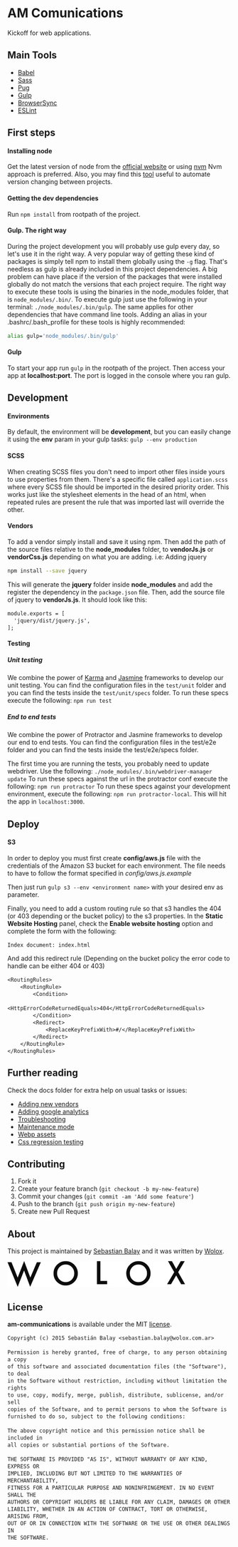 AM Comunications
===============

Kickoff for web applications.

## Main Tools
+ [Babel](https://babeljs.io/)
+ [Sass](http://sass-lang.com)
+ [Pug](https://pugjs.org)
+ [Gulp](http://gulpjs.com/)
+ [BrowserSync](http://www.browsersync.io/)
+ [ESLint](http://eslint.org/)

## First steps
#### Installing node
Get the latest version of node from the [official website](https://nodejs.org/) or using [nvm](https://github.com/creationix/nvm)
Nvm approach is preferred. Also, you may find this [tool](https://github.com/wbyoung/avn) useful to automate version changing between projects.

#### Getting the dev dependencies
Run `npm install` from rootpath of the project.

#### Gulp. The right way
During the project development you will probably use gulp every day, so let's use it in the right way.
A very popular way of getting these kind of packages is simply tell npm to install them globally using the `-g` flag.
That's needless as gulp is already included in this project dependencies. A big problem can have place if the version of the packages that were installed globally do not match the versions that each project require.
The right way to execute these tools is using the binaries in the node_modules folder, that is `node_modules/.bin/`.
To execute gulp just use the following in your terminal: `./node_modules/.bin/gulp`. The same applies for other dependencies that have command line tools.
Adding an alias in your .bashrc/.bash_profile for these tools is highly recommended:
```bash
alias gulp='node_modules/.bin/gulp'
```

#### Gulp
To start your app run `gulp` in the rootpath of the project. Then access your app at **localhost:port**. The port is logged in the console where you ran gulp.

## Development

#### Environments
By default, the environment will be **development**, but you can easily change it using the **env** param in your gulp tasks: ```gulp --env production```

#### SCSS
When creating SCSS files you don't need to import other files inside yours to use properties from them. There's a specific file called `application.scss` where every SCSS file should be imported in the desired priority order. This works just like the stylesheet elements in the head of an html, when repeated rules are present the rule that was imported last will override the other.

#### Vendors
To add a vendor simply install and save it using npm. Then add the path of the source files relative to the **node_modules** folder, to **vendorJs.js** or **vendorCss.js** depending on what you are adding.
i.e: Adding jquery
```bash
npm install --save jquery
```
This will generate the **jquery** folder inside **node_modules** and add the register the dependency in the `package.json` file. Then, add the source file of jquery to **vendorJs.js**. It should look like this:
```
module.exports = [
  'jquery/dist/jquery.js',
];
```

#### Testing

##### Unit testing
We combine the power of [Karma](http://karma-runner.github.io/) and [Jasmine](http://jasmine.github.io/) frameworks to develop our unit testing. You can find the configuration files in the `test/unit` folder and you can find the tests inside the `test/unit/specs` folder.
To run these specs execute the following: `npm run test`

##### End to end tests

We combine the power of Protractor and Jasmine frameworks to develop our end to end tests. You can find the configuration files in the test/e2e folder and you can find the tests inside the test/e2e/specs folder.

The first time you are running the tests, you probably need to update webdriver. Use the following: `./node_modules/.bin/webdriver-manager update`
To run these specs against the url in the protractor conf execute the following: `npm run protractor`
To run these specs against your development environment, execute the following: `npm run protractor-local`. This will hit the app in `localhost:3000`.

## Deploy

#### S3
In order to deploy you must first create **config/aws.js** file with the credentials of the Amazon S3 bucket for each environment.
The file needs to have to follow the format specified in *config/aws.js.example*

Then just run `gulp s3 --env <environment name>` with your desired env as parameter.

Finally, you need to add a custom routing rule so that s3 handles the 404 (or 403 depending or the bucket policy) to the s3 properties. In the **Static Website Hosting** panel, check the **Enable website hosting** option and complete the form with the following:
```
Index document: index.html
```
And add this redirect rule (Depending on the bucket policy the error code to handle can be either 404 or 403)
```
<RoutingRules>
    <RoutingRule>
        <Condition>
            <HttpErrorCodeReturnedEquals>404</HttpErrorCodeReturnedEquals>
        </Condition>
        <Redirect>
            <ReplaceKeyPrefixWith>#/</ReplaceKeyPrefixWith>
        </Redirect>
    </RoutingRule>
</RoutingRules>
```

## Further reading
Check the docs folder for extra help on usual tasks or issues:
  - [Adding new vendors](docs/ADDING_NEW_VENDORS.md)
  - [Adding google analytics](docs/ADDING_GOOGLE_ANALYTICS.md)
  - [Troubleshooting](docs/TROUBLESHOOTING.md)
  - [Maintenance mode](docs/MAINTENANCE_MODE.md)
  - [Webp assets](docs/WEBP.md)
  - [Css regression testing](docs/CSS_REGRESSION_TESTING.md)


## Contributing

1. Fork it
2. Create your feature branch (`git checkout -b my-new-feature`)
3. Commit your changes (`git commit -am 'Add some feature'`)
4. Push to the branch (`git push origin my-new-feature`)
5. Create new Pull Request

## About

This project is maintained by [Sebastian Balay](https://github.com/sbalay) and it was written by [Wolox](http://www.wolox.com.ar).

![Wolox](https://raw.githubusercontent.com/Wolox/press-kit/master/logos/logo_banner.png)


## License

**am-communications** is available under the MIT [license](LICENSE).

    Copyright (c) 2015 Sebastián Balay <sebastian.balay@wolox.com.ar>

    Permission is hereby granted, free of charge, to any person obtaining a copy
    of this software and associated documentation files (the "Software"), to deal
    in the Software without restriction, including without limitation the rights
    to use, copy, modify, merge, publish, distribute, sublicense, and/or sell
    copies of the Software, and to permit persons to whom the Software is
    furnished to do so, subject to the following conditions:

    The above copyright notice and this permission notice shall be included in
    all copies or substantial portions of the Software.

    THE SOFTWARE IS PROVIDED "AS IS", WITHOUT WARRANTY OF ANY KIND, EXPRESS OR
    IMPLIED, INCLUDING BUT NOT LIMITED TO THE WARRANTIES OF MERCHANTABILITY,
    FITNESS FOR A PARTICULAR PURPOSE AND NONINFRINGEMENT. IN NO EVENT SHALL THE
    AUTHORS OR COPYRIGHT HOLDERS BE LIABLE FOR ANY CLAIM, DAMAGES OR OTHER
    LIABILITY, WHETHER IN AN ACTION OF CONTRACT, TORT OR OTHERWISE, ARISING FROM,
    OUT OF OR IN CONNECTION WITH THE SOFTWARE OR THE USE OR OTHER DEALINGS IN
    THE SOFTWARE.
